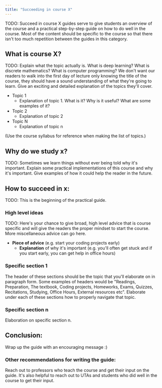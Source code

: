 ```yaml
---
title: "Succeeding in course X"
---
```


TODO: Succeed in course X guides serve to give students an overview of the course and a practical step-by-step guide on how to do well in the course. Most of the content should be specific to the course so that there isn't too much repetition between the guides in this category.

## **What is course X?**
TODO: Explain what the topic actually is. What is deep learning? What is discrete mathematics? What is computer programming? We don't want our readers to walk into the first day of lecture only knowing the title of the course, they should have a sound understanding of what they're going to learn. Give an exciting and detailed explanation of the topics they'll cover.
- Topic 1
  - Explanation of topic 1. What is it? Why is it useful? What are some examples of it?
- Topic 2
  - Explanation of topic 2  
- Topic N
  - Explanation of topic n  

(Use the course syllabus for reference when making the list of topics.)
 
## **Why do we study x?** 
TODO: Sometimes we learn things without ever being told why it's important. Explain some practical implementations of this course and why it's important. Give examples of how it could help the reader in the future. 

## **How to succeed in x:** 
TODO: This is the beginning of the practical guide. 

### **High level ideas**
TODO: Here's your chance to give broad, high level advice that is course specific and will give the readers the proper mindset to start the course. More miscellaneous advice can go here. 
- **Piece of advice** (e.g. start your coding projects early)
  - **Explanation** of why it's important (e.g. you'll often get stuck and if you start early, you can get help in office hours)

### **Specific section 1**
The header of these sections should be the topic that you'll elaborate on in paragraph form. Some examples of headers would be "Readings, Preparation, The textbook, Coding projects, Homeworks, Exams, Quizzes, Recitations, Studying, Office Hours, External resources etc". Elaborate under each of these sections how to properly navigate that topic.

### **Specific section n**  
Elaboration on specific section n.  

## **Conclusion:**
Wrap up the guide with an encouraging message :)

### **Other recommendations for writing the guide:** 
Reach out to professors who teach the course and get their input on the guide. It's also helpful to reach out to UTAs and students who did well in the course to get their input.
